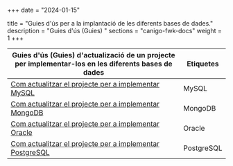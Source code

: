 +++
date        = "2024-01-15"

title       = "Guies d'ús per a la implantació de les diferents bases de dades."
description = "Guies d'ús (Guies) "
sections    = "canigo-fwk-docs"
weight        = 1
+++

| Guies d'ús (Guies) d'actualizació de un projecte per implementar-los en les diferents bases de dades                                                                                                        | Etiquetes  |
|-------------------------------------------------------------------------------------------------------------------------------------------|------------|
| [Com actualitzar el projecte per a implementar MySQL](/guies/2023-01-15-Guia-actualizacio-del-projecte-per-a-implementar-MYSQL)          | MySQL      |
| [Com actualitzar el projecte per a implementar MongoDB](/guies/2023-01-15-Guia-actualizacio-del-projecte-per-a-implementar-MONGODB)      | MongoDB    |
| [Com actualitzar el projecte per a implementar Oracle](/guies/2023-01-15-Guia-actualizacio-del-projecte-per-a-implementar-ORACLE)        | Oracle     |
| [Com actualitzar el projecte per a implementar PostgreSQL](/guies/2023-01-15-Guia-actualizacio-del-projecte-per-a-implementar-POSTGRESQL) | PostgreSQL |


